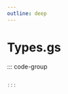```yaml
---
outline: deep
---
```


# Types.gs <Badge type="warning" text="WIP" />

::: code-group

```js [Types.gs]

:::